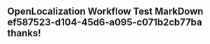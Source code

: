 <properties
ms.topic="hero-topic"
ms.test1="hero-topic"
ms.test2="test"/>

## OpenLocalization Workflow Test MarkDown ef587523-d104-45d6-a095-c071b2cb77ba thanks!
